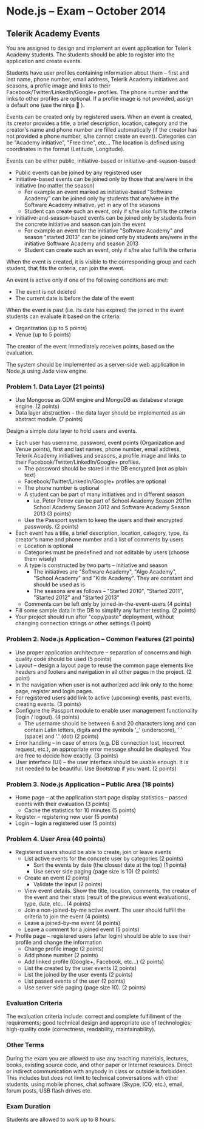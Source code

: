 # Node.js – Exam – October 2014
## Telerik Academy Events

You are assigned to design and implement an event application for Telerik Academy students. The students should be able to register into the application and create events.

Students have user profiles containing information about them – first and last name, phone number, email address, Telerik Academy initiatives and seasons, a profile image and links to their Facebook/Twitter/LinkedIn/Google+ profiles. The phone number and the links to other profiles are optional. If a profile image is not provided, assign a default one (use the ninja  ).

Events can be created only by registered users. When an event is created, its creator provides a title, a brief description, location, category and the creator's name and phone number are filled automatically (if the creator has not provided a phone number, s/he cannot create an event). Categories can be "Academy initiative", "Free time", etc… The location is defined using coordinates in the format (Latitude, Longitude). 

Events can be either public, initiative-based or initiative-and-season-based:
- Public events can be joined by any registered user
- Initiative-based events can be joined only by those that are/were in the initiative (no matter the season)
  - For example an event marked as initiative-based "Software Academy” can be joined only by students that are/were in the Software Academy initiative, yet in any of the seasons
  - Student can create such an event, only if s/he also fulfills the criteria
- Initiative-and-season-based events can be joined only by students from the concrete initiative and season can join the event
  - For example an event for the initiative "Software Academy" and season "started 2013" can be joined only by students are/were in the initiative Software Academy and season 2013
  - Student can create such an event, only if s/he also fulfills the criteria

When the event is created, it is visible to the corresponding group and each student, that fits the criteria, can join the event.

An event is active only if one of the following conditions are met:
- The event is not deleted
- The current date is before the date of the event

When the event is past (i.e. its date has expired) the joined in the event students can evaluate it based on the criteria:
- Organization (up to 5 points)
- Venue (up to 5 points)

The creator of the event immediately receives points, based on the evaluation. 

The system should be implemented as a server-side web application in Node.js using Jade view engine.

### Problem 1. Data Layer (21 points)
- Use Mongoose as ODM engine and MongoDB as database storage engine. (2 points)
- Data layer abstraction – the data layer should be implemented as an abstract module. (7 points)

Design a simple data layer to hold users and events.
- Each user has username, password, event points (Organization and Venue points), first and last names, phone number, email address, Telerik Academy initiatives and seasons, a profile image and links to their Facebook/Twitter/LinkedIn/Google+ profiles. 
  - The password should be stored in the DB encrypted (not as plain text)
  - Facebook/Twitter/LinkedIn/Google+ profiles are optional
  - The phone number is optional
  - A student can be part of many initiatives and in different season
    - i.e. Peter Petrov can be part of School Academy Season 2011m School Academy Season 2012 and Software Academy Season 2013 (3 points)
  - Use the Passport system to keep the users and their encrypted passwords. (2 points)
- Each event has a title, a brief description, location, category, type, its creator's name and phone number and a list of comments by users
  - Location is optional
  - Categories must be predefined and not editable by users (choose them wisely)
  - A type is constructed by two parts – initiative and season
    - The initiatives are "Software Academy", "Algo Academy", "School Academy" and "Kids Academy". They are constant and should be used as is
    - The seasons are as follows – "Started 2010", "Started 2011", "Started 2012" and "Started 2013"
  - Comments can be left only by joined-in-the-event-users (4 points)
- Fill some sample data in the DB to simplify any further testing. (2 points)
- Your project should run after "copy/paste" deployment, without changing connection strings or other settings (1 point)

### Problem 2. Node.js Application – Common Features (21 points)
- Use proper application architecture – separation of concerns and high quality code should be used (5 points)
- Layout – design a layout page to reuse the common page elements like headers and footers and navigation in all other pages in the project. (2 point)
- In the navigation when user is not authorized add link only to the home page, register and login pages.
- For registered users add link to active (upcoming) events, past events, creating events. (3 points)
- Configure the Passport module to enable user management functionality (login / logout). (4 points)
  - The username should be between 6 and 20 characters long and can contain Latin letters, digits and the symbols '\_' (underscore), ' ' (space) and '.' (dot) (2 points)
- Error handling – in case of errors (e.g. DB connection lost, incorrect request, etc.), an appropriate error message should be displayed. You are free to decide how exactly.  (3 points)
- User interface (UI) – the user interface should be usable enough. It is not needed to be beautiful. Use Bootstrap if you want.  (2 points)

### Problem 3. Node.js Application – Public Area (18 points)
- Home page – at the application start page display statistics – passed events with their evaluation (3 points)
  - Cache the statistics for 10 minutes (5 points)
- Register – registering new user (5 points)
- Login – login a registered user (5 points)

### Problem 4. User Area (40 points)
- Registered users should be able to create, join or leave events
  - List active events for the concrete user by categories (2 points)
    - Sort the events by date (the closest date at the top) (1 points)
    - Use server side paging (page size is 10) (2 points)
  - Create an event (2 points)
    - Validate the input (2 points)
  - View event details. Show the title, location, comments, the creator of the event and their stats (result of the previous event evaluations), type, date, etc… (4 points)
  - Join a non-joined-by-me active event. The user should fulfill the criteria to join the event (4 points)
  - Leave a joined-by-me event (4 points)
  - Leave a comment for a joined event (5 points)
- Profile page – registered users (after login) should be able to see their profile and change the information
  - Change profile image (2 points)
  - Add phone number (2 points)
  - Add linked profile (Google+, Facebook, etc…) (2 points)
  - List the created by the user events (2 points)
  - List the joined by the user events (2 points)
  - List passed events of the user (2 points)
  - Use server side paging (page size 10). (2 points)

### Evaluation Criteria
The evaluation criteria include: correct and complete fulfillment of the requirements; good technical design and appropriate use of technologies; high-quality code (correctness, readability, maintainability).

### Other Terms
During the exam you are allowed to use any teaching materials, lectures, books, existing source code, and other paper or Internet resources. Direct or indirect communication with anybody in class or outside is forbidden. This includes but does not limit to technical conversations with other students, using mobile phones, chat software (Skype, ICQ, etc.), email, forum posts, USB flash drives etc.

### Exam Duration
Students are allowed to work up to 8 hours.
